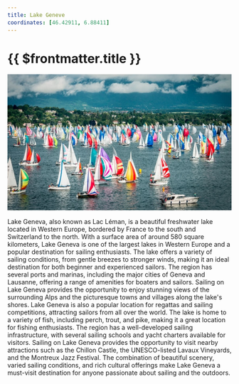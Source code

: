 ```yaml
---
title: Lake Geneve
coordinates: [46.42911, 6.88411]
---
```

# {{ $frontmatter.title }}

![Main image](../img/planned/lake-geneve.jpg)

Lake Geneva, also known as Lac Léman, is a beautiful freshwater lake located in Western Europe, bordered by France to the south and Switzerland to the north. With a surface area of around 580 square kilometers, Lake Geneva is one of the largest lakes in Western Europe and a popular destination for sailing enthusiasts. The lake offers a variety of sailing conditions, from gentle breezes to stronger winds, making it an ideal destination for both beginner and experienced sailors. The region has several ports and marinas, including the major cities of Geneva and Lausanne, offering a range of amenities for boaters and sailors. Sailing on Lake Geneva provides the opportunity to enjoy stunning views of the surrounding Alps and the picturesque towns and villages along the lake's shores. Lake Geneva is also a popular location for regattas and sailing competitions, attracting sailors from all over the world. The lake is home to a variety of fish, including perch, trout, and pike, making it a great location for fishing enthusiasts. The region has a well-developed sailing infrastructure, with several sailing schools and yacht charters available for visitors. Sailing on Lake Geneva provides the opportunity to visit nearby attractions such as the Chillon Castle, the UNESCO-listed Lavaux Vineyards, and the Montreux Jazz Festival. The combination of beautiful scenery, varied sailing conditions, and rich cultural offerings make Lake Geneva a must-visit destination for anyone passionate about sailing and the outdoors.